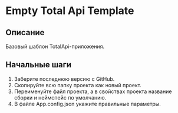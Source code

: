 Empty Total Api Template
=========

Описание
--------
Базовый шаблон TotalApi-приложения. 

Начальные шаги
-------------
1. Заберите последнюю версию с GitHub.
2. Скопируйте всю папку проекта как новый проект.
3. Переименуйте файл проекта, а в свойствах проекта название сборки и неймспейс по умолчанию.
4. В файле App.config.json укажите правильные параметры.
